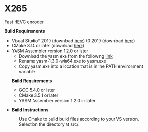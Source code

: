 # X265
Fast HEVC encoder

<p><strong>Build Requirements</strong></p>
<ul>
<li>Visual Studio* 2010 (download <a href="https://www.visualstudio.com/vs/older-downloads/" rel="nofollow">here</a>) t0 2019 (download <a href="https://visualstudio.microsoft.com/downloads/" rel="nofollow">here</a>)</li>
<li>CMake 3.14 or later (download <a href="https://github.com/Kitware/CMake/releases/download/v3.14.4/cmake-3.14.4-win64-x64.msi">here</a>)</li>
<li>YASM Assembler version 1.2.0 or later
<ul>
<li>Download the yasm exe from the following <a href="http://www.tortall.net/projects/yasm/releases/yasm-1.3.0-win64.exe" rel="nofollow">link</a></li>
<li>Rename yasm-1.3.0-win64.exe to yasm.exe</li>
<li>Copy yasm.exe into a location that is in the PATH environment variable</li>
</ul>

<p><strong>Build Requirements</strong></p>
<ul>
<li>GCC 5.4.0 or later</li>
<li>CMake 3.5.1 or later</li>
<li>YASM Assembler version 1.2.0 or later</li>
</ul>
</li>
<li>
<p><strong>Build Instructions</strong></p>
<ul>Use Cmake to build build files according to your VS version. Selection the directory at src/.
